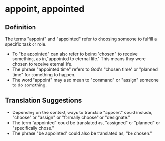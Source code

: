 # appoint, appointed

## Definition

The terms "appoint" and "appointed" refer to choosing someone to fulfill a specific task or role.

* To "be appointed" can also refer to being "chosen" to receive something, as in,"appointed to eternal life." This means they were chosen to receive eternal life.
* The phrase "appointed time" refers to God's "chosen time" or "planned time" for something to happen.
* The word "appoint" may also mean to "command" or "assign" someone to do something.


## Translation Suggestions



* Depending on the context, ways to translate "appoint" could include, "choose" or "assign" or "formally choose" or "designate." 
* The term "appointed" could be translated as, "assigned" or "planned" or "specifically chose."
* The phrase "be appointed" could also be translated as, "be chosen."